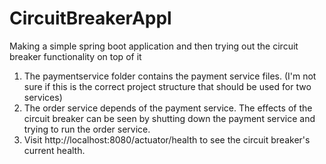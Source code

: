 # CircuitBreakerAppl
Making a simple spring boot application and then trying out the circuit breaker functionality on top of it

1. The paymentservice folder contains the payment service files. (I'm not sure if this is the correct project structure that should be used for two services)
2. The order service depends of the payment service. The effects of the circuit breaker can be seen by shutting down the payment service and trying to run the order service.
3. Visit http://localhost:8080/actuator/health to see the circuit breaker's current health.
